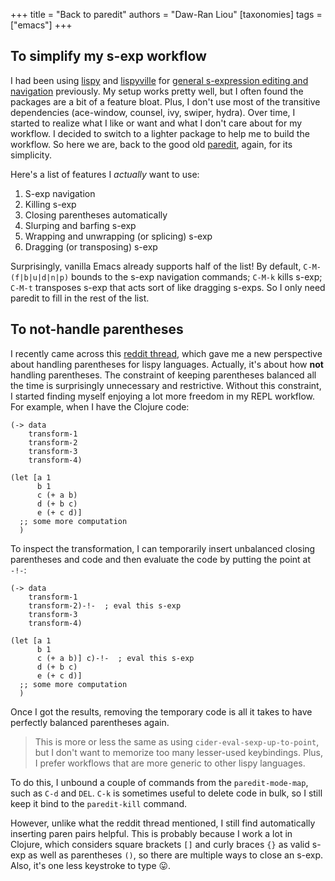 +++
title = "Back to paredit"
authors = "Daw-Ran Liou"
[taxonomies]
tags = ["emacs"]
+++

## To simplify my s-exp workflow

I had been using [lispy] and [lispyville] for [general s-expression editing and
navigation][1] previously. My setup works pretty well, but I often found the
packages are a bit of a feature bloat. Plus, I don't use most of the transitive
dependencies (ace-window, counsel, ivy, swiper, hydra). Over time, I started to
realize what I like or want and what I don't care about for my workflow. I
decided to switch to a lighter package to help me to build the workflow. So here
we are, back to the good old [paredit], again, for its simplicity.

Here's a list of features I _actually_ want to use:

1. S-exp navigation
1. Killing s-exp
1. Closing parentheses automatically
1. Slurping and barfing s-exp
1. Wrapping and unwrapping (or splicing) s-exp
1. Dragging (or transposing) s-exp

Surprisingly, vanilla Emacs already supports half of the list! By default,
`C-M-(f|b|u|d|n|p)` bounds to the s-exp navigation commands; `C-M-k` kills
s-exp; `C-M-t` transposes s-exp that acts sort of like dragging s-exps. So I
only need paredit to fill in the rest of the list.

## To not-handle parentheses

I recently came across this [reddit thread][2], which gave me a new perspective
about handling parentheses for lispy languages. Actually, it's about how __not__
handling parentheses. The constraint of keeping parentheses balanced all the
time is surprisingly unnecessary and restrictive. Without this constraint, I
started finding myself enjoying a lot more freedom in my REPL workflow. For
example, when I have the Clojure code:

```
(-> data
    transform-1
    transform-2
    transform-3
    transform-4)

(let [a 1
      b 1
      c (+ a b)
      d (+ b c)
      e (+ c d)]
  ;; some more computation
  )
```

To inspect the transformation, I can temporarily insert unbalanced closing
parentheses and code and then evaluate the code by putting the point at `-!-`:

```
(-> data
    transform-1
    transform-2)-!-  ; eval this s-exp
    transform-3
    transform-4)

(let [a 1
      b 1
      c (+ a b)] c)-!-  ; eval this s-exp
      d (+ b c)
      e (+ c d)]
  ;; some more computation
  )
```

Once I got the results, removing the temporary code is all it takes to have
perfectly balanced parentheses again.

> This is more or less the same as using `cider-eval-sexp-up-to-point`, but I
> don't want to memorize too many lesser-used keybindings. Plus, I prefer
> workflows that are more generic to other lispy languages.

To do this, I unbound a couple of commands from the `paredit-mode-map`, such as
`C-d` and `DEL`. `C-k` is sometimes useful to delete code in bulk, so I still
keep it bind to the `paredit-kill` command.

However, unlike what the reddit thread mentioned, I still find automatically
inserting paren pairs helpful. This is probably because I work a lot in Clojure,
which considers square brackets `[]` and curly braces `{}` as valid s-exp as
well as parentheses `()`, so there are multiple ways to close an s-exp. Also,
it's one less keystroke to type 😛.

[paredit]:https://www.emacswiki.org/emacs/ParEdit
[lispy]:https://github.com/abo-abo/lispy
[lispyville]:https://github.com/noctuid/lispyville

[1]:@/blog/2020-11-12-my-emacs-clojure-dev-env-overview.md#lispy-lispyville-general-lisp-s-expression-editing
[2]:https://www.reddit.com/r/emacs/comments/l7khmk/what_key_binding_scheme_do_you_use_to_handle/gl9fcqs?utm_source=share&utm_medium=web2x&context=3

<!--  LocalWords:  paredit lispy lispyville swiper exps
 -->
